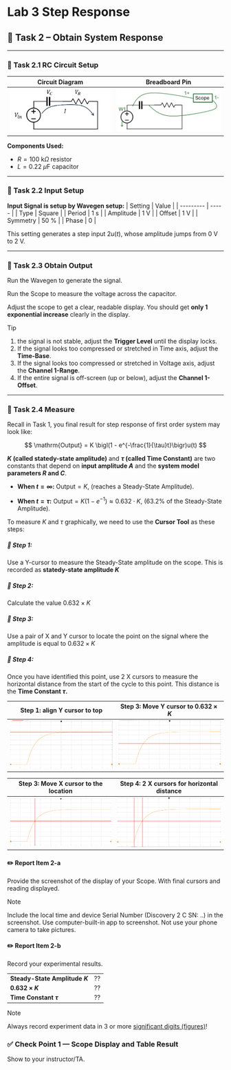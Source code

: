 # Lab 3 Step Response


## :dart: Task 2 – Obtain System Response
---
### 📌 Task 2.1 RC Circuit Setup

| **Circuit Diagram** | **Breadboard Pin** |
|---------------------|------------------------------|
| <img src="Pic/RCdiagram.png" width="380"> | <img src="Pic/breadboardRC.png" width="380"> |

**Components Used:**
- $R = 100~\mathrm{k}\Omega$ resistor 
- $L = 0.22~\mu\mathrm{F}$ capacitor

-------------
### 📌 Task 2.2 Input Setup
**Input Signal is setup by Wavegen setup:**
| Setting   | Value |
| --------- | ----- |
| Type |  Square     |
| Period  |    1 s   |
| Amplitude |   1 V    |
| Offset    |   1 V    |
| Symmetry    |   50 %    |
| Phase    |   0    |

This setting generates a step input $2u(t)$, whose amplitude jumps from 0 V to 2 V.

---
### 📌 Task 2.3 Obtain Output
Run the Wavegen to generate the signal.

Run the Scope to measure the voltage across the capacitor.

Adjust the scope to get a clear, readable display. You should get **only 1 exponential increase** clearly in the display.
  
> [!TIP]
> 1. the signal is not stable, adjust the **Trigger Level** until the display locks.  
> 2. If the signal looks too compressed or stretched in Time axis, adjust the **Time-Base**.  
> 3. If the signal looks too compressed or stretched in Voltage axis, adjust the **Channel 1-Range**.  
> 4. If the entire signal is off-screen (up or below), adjust the **Channel 1-Offset**.

-------------
### 📌 Task 2.4 Measure
Recall in Task 1, you final result for step response of first order system may look like:


$$
\mathrm{Output} = K \bigl(1 - e^{-\frac{1}{\tau}t}\bigr)u(t)
$$

**$K$ (called statedy-state amplitude)** and **$\tau$ (called Time Constant)** are two constants that depend on **input amplitude $A$** and the **system model parameters $R$ and $C$**.

* **When $t=\infty$:**
  $\mathrm{Output}=K$,
  (reaches a Steady-State Amplitude).

* **When $t=\tau$:**
  $\mathrm{Output}=K\bigl(1-e^{-1}\bigr)\approx 0.632\cdot K$,
  (63.2% of the Steady-State Amplitude).

To measure $K$ and $\tau$ graphically, we need to use the **Cursor Tool** as these steps:

##### 🧷 Step 1:
Use a Y-cursor to measure the Steady-State amplitude on the scope. This is recorded as **statedy-state amplitude $K$**

##### 🧷 Step 2: 
Calculate the value $0.632\times K$

##### 🧷 Step 3: 
Use a pair of X and Y cursor to locate the point on the signal where the amplitude is equal to $0.632\times K$

##### 🧷 Step 4: 
Once you have identified this point, use 2 X cursors to measure the horizontal distance from the start of the cycle to this point. This distance is the **Time
Constant $\tau$.**

| **Step 1: align Y cursor to top** | **Step 3: Move Y cursor to $0.632\times K$** |
|---------------------|-------------------|
| <img src="Pic/step1.png" width="400"> | <img src="Pic/step3a.png" width="400"> |

| **Step 3: Move X cursor to the location** | **Step 4: 2 X cursors for horizontal distance** |
|---------------------|-------------------|
| <img src="Pic/step3b.png" width="400"> | <img src="Pic/step4.png" width="400"> |

#### :pencil2:  Report Item 2-a

Provide the screenshot of the display of your Scope. With final cursors and reading displayed.

> [!NOTE]
> Include the local time and device Serial Number (Discovery 2 C SN: ..) in the screenshot.
> Use computer-built-in app to screenshot. Not use your phone camera to take pictures.

#### :pencil2:  Report Item 2-b

Record your experimental results.

|||
|-----------------|----|
| **Steady-State Amplitude $K$**        | ?? |
| **$0.632\times K$**        | ?? |
|**Time Constant $\tau$**|??|

> [!NOTE]
> Always record experiment data in 3 or more [significant digits (figures)](https://en.wikipedia.org/wiki/Significant_figures)! 

### ✅ Check Point 1 — Scope Display and Table Result

Show to your instructor/TA.




